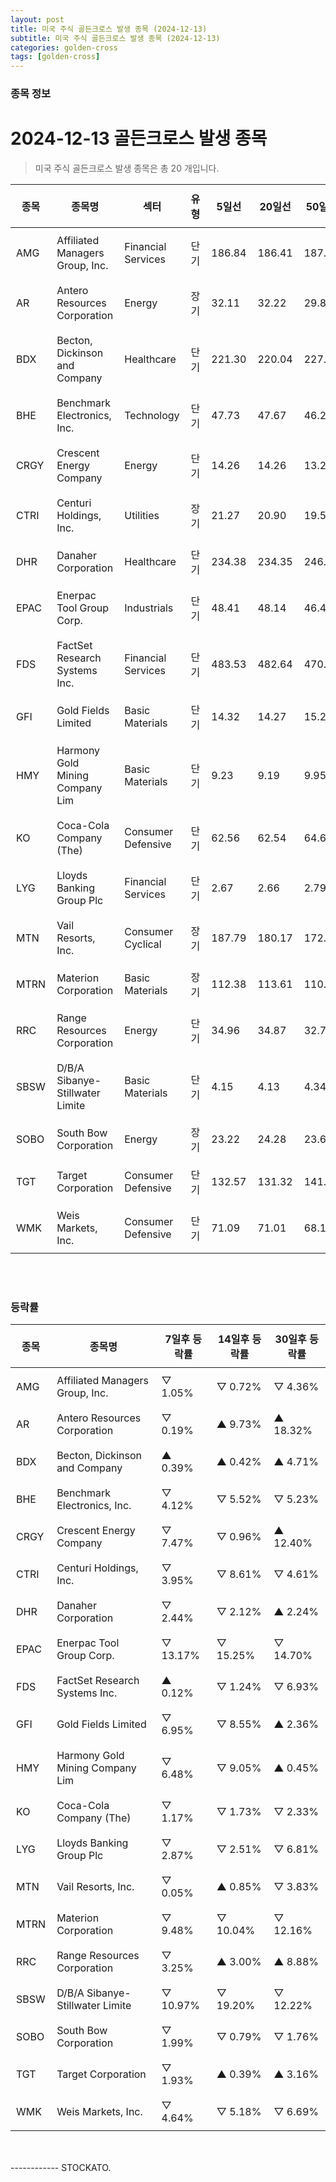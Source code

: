 ```yaml
---
layout: post
title: 미국 주식 골든크로스 발생 종목 (2024-12-13)
subtitle: 미국 주식 골든크로스 발생 종목 (2024-12-13)
categories: golden-cross
tags: [golden-cross]
---
```



### 종목 정보

# 2024-12-13 골든크로스 발생 종목

<blockquote>  <p> 미국 주식 골든크로스 발생 종목은 총 20 개입니다. </p></blockquote>

<style type="text/css">table th,table td { padding: 10px 9px }</style><table><thead><tr><th>종목</th><th>종목명</th><th>섹터</th><th>유형</th><th>5일선</th><th>20일선</th><th>50일선</th><th>200일선</th></tr></thead><tbody><tr><td>AMG</td><td>Affiliated Managers Group, Inc.</td><td>Financial Services</td><td>단기</td><td>186.84</td><td>186.41</td><td>187.45</td><td>174.13</td></tr><tr><td>AR</td><td>Antero Resources Corporation</td><td>Energy</td><td>장기</td><td>32.11</td><td>32.22</td><td>29.84</td><td>29.81</td></tr><tr><td>BDX</td><td>Becton, Dickinson and Company</td><td>Healthcare</td><td>단기</td><td>221.30</td><td>220.04</td><td>227.93</td><td>229.34</td></tr><tr><td>BHE</td><td>Benchmark Electronics, Inc.</td><td>Technology</td><td>단기</td><td>47.73</td><td>47.67</td><td>46.23</td><td>42.89</td></tr><tr><td>CRGY</td><td>Crescent Energy Company</td><td>Energy</td><td>단기</td><td>14.26</td><td>14.26</td><td>13.20</td><td>11.89</td></tr><tr><td>CTRI</td><td>Centuri Holdings, Inc.</td><td>Utilities</td><td>장기</td><td>21.27</td><td>20.90</td><td>19.52</td><td>19.46</td></tr><tr><td>DHR</td><td>Danaher Corporation</td><td>Healthcare</td><td>단기</td><td>234.38</td><td>234.35</td><td>246.88</td><td>256.70</td></tr><tr><td>EPAC</td><td>Enerpac Tool Group Corp.</td><td>Industrials</td><td>단기</td><td>48.41</td><td>48.14</td><td>46.45</td><td>42.08</td></tr><tr><td>FDS</td><td>FactSet Research Systems Inc.</td><td>Financial Services</td><td>단기</td><td>483.53</td><td>482.64</td><td>470.83</td><td>437.04</td></tr><tr><td>GFI</td><td>Gold Fields Limited</td><td>Basic Materials</td><td>단기</td><td>14.32</td><td>14.27</td><td>15.26</td><td>15.08</td></tr><tr><td>HMY</td><td>Harmony Gold Mining Company Lim</td><td>Basic Materials</td><td>단기</td><td>9.23</td><td>9.19</td><td>9.95</td><td>9.66</td></tr><tr><td>KO</td><td>Coca-Cola Company (The)</td><td>Consumer Defensive</td><td>단기</td><td>62.56</td><td>62.54</td><td>64.66</td><td>65.37</td></tr><tr><td>LYG</td><td>Lloyds Banking Group Plc</td><td>Financial Services</td><td>단기</td><td>2.67</td><td>2.66</td><td>2.79</td><td>2.82</td></tr><tr><td>MTN</td><td>Vail Resorts, Inc.</td><td>Consumer Cyclical</td><td>장기</td><td>187.79</td><td>180.17</td><td>172.66</td><td>172.63</td></tr><tr><td>MTRN</td><td>Materion Corporation</td><td>Basic Materials</td><td>장기</td><td>112.38</td><td>113.61</td><td>110.20</td><td>110.02</td></tr><tr><td>RRC</td><td>Range Resources Corporation</td><td>Energy</td><td>단기</td><td>34.96</td><td>34.87</td><td>32.71</td><td>32.20</td></tr><tr><td>SBSW</td><td>D/B/A Sibanye-Stillwater Limite</td><td>Basic Materials</td><td>단기</td><td>4.15</td><td>4.13</td><td>4.34</td><td>4.35</td></tr><tr><td>SOBO</td><td>South Bow Corporation</td><td>Energy</td><td>장기</td><td>23.22</td><td>24.28</td><td>23.61</td><td>23.57</td></tr><tr><td>TGT</td><td>Target Corporation</td><td>Consumer Defensive</td><td>단기</td><td>132.57</td><td>131.32</td><td>141.58</td><td>143.05</td></tr><tr><td>WMK</td><td>Weis Markets, Inc.</td><td>Consumer Defensive</td><td>단기</td><td>71.09</td><td>71.01</td><td>68.11</td><td>66.65</td></tr></tbody></table><br><br>
### 등락률

<table><thead><tr><th>종목</th><th>종목명</th><th>7일후 등락률</th><th>14일후 등락률</th><th>30일후 등락률</th></tr></thead><tbody><tr><td>AMG</td><td>Affiliated Managers Group, Inc.</td><td>▽ 1.05%</td><td>▽ 0.72%</td><td>▽ 4.36%</td></tr><tr><td>AR</td><td>Antero Resources Corporation</td><td>▽ 0.19%</td><td>▲ 9.73%</td><td>▲ 18.32%</td></tr><tr><td>BDX</td><td>Becton, Dickinson and Company</td><td>▲ 0.39%</td><td>▲ 0.42%</td><td>▲ 4.71%</td></tr><tr><td>BHE</td><td>Benchmark Electronics, Inc.</td><td>▽ 4.12%</td><td>▽ 5.52%</td><td>▽ 5.23%</td></tr><tr><td>CRGY</td><td>Crescent Energy Company</td><td>▽ 7.47%</td><td>▽ 0.96%</td><td>▲ 12.40%</td></tr><tr><td>CTRI</td><td>Centuri Holdings, Inc.</td><td>▽ 3.95%</td><td>▽ 8.61%</td><td>▽ 4.61%</td></tr><tr><td>DHR</td><td>Danaher Corporation</td><td>▽ 2.44%</td><td>▽ 2.12%</td><td>▲ 2.24%</td></tr><tr><td>EPAC</td><td>Enerpac Tool Group Corp.</td><td>▽ 13.17%</td><td>▽ 15.25%</td><td>▽ 14.70%</td></tr><tr><td>FDS</td><td>FactSet Research Systems Inc.</td><td>▲ 0.12%</td><td>▽ 1.24%</td><td>▽ 6.93%</td></tr><tr><td>GFI</td><td>Gold Fields Limited</td><td>▽ 6.95%</td><td>▽ 8.55%</td><td>▲ 2.36%</td></tr><tr><td>HMY</td><td>Harmony Gold Mining Company Lim</td><td>▽ 6.48%</td><td>▽ 9.05%</td><td>▲ 0.45%</td></tr><tr><td>KO</td><td>Coca-Cola Company (The)</td><td>▽ 1.17%</td><td>▽ 1.73%</td><td>▽ 2.33%</td></tr><tr><td>LYG</td><td>Lloyds Banking Group Plc</td><td>▽ 2.87%</td><td>▽ 2.51%</td><td>▽ 6.81%</td></tr><tr><td>MTN</td><td>Vail Resorts, Inc.</td><td>▽ 0.05%</td><td>▲ 0.85%</td><td>▽ 3.83%</td></tr><tr><td>MTRN</td><td>Materion Corporation</td><td>▽ 9.48%</td><td>▽ 10.04%</td><td>▽ 12.16%</td></tr><tr><td>RRC</td><td>Range Resources Corporation</td><td>▽ 3.25%</td><td>▲ 3.00%</td><td>▲ 8.88%</td></tr><tr><td>SBSW</td><td>D/B/A Sibanye-Stillwater Limite</td><td>▽ 10.97%</td><td>▽ 19.20%</td><td>▽ 12.22%</td></tr><tr><td>SOBO</td><td>South Bow Corporation</td><td>▽ 1.99%</td><td>▽ 0.79%</td><td>▽ 1.76%</td></tr><tr><td>TGT</td><td>Target Corporation</td><td>▽ 1.93%</td><td>▲ 0.39%</td><td>▲ 3.16%</td></tr><tr><td>WMK</td><td>Weis Markets, Inc.</td><td>▽ 4.64%</td><td>▽ 5.18%</td><td>▽ 6.69%</td></tr></tbody></table><br><br>
------------
STOCKATO. 
